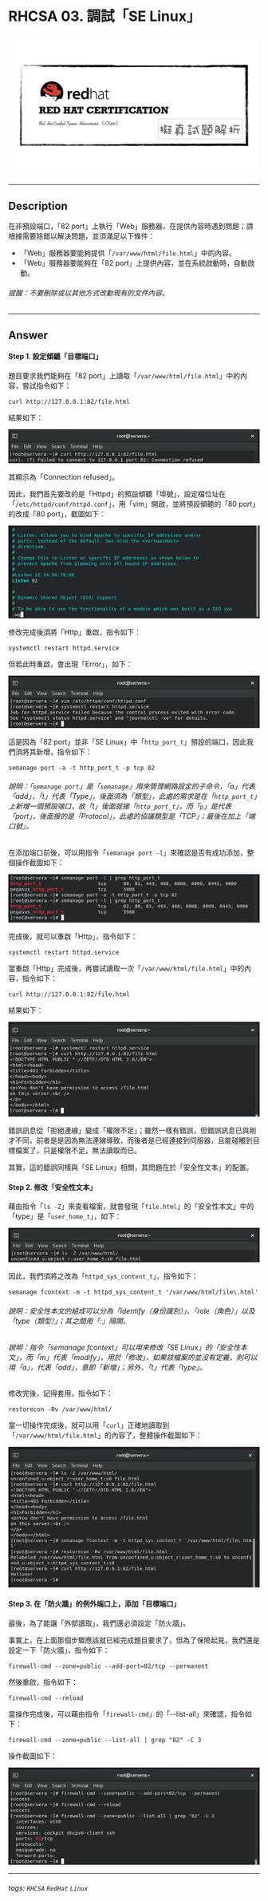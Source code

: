 # RHCSA 03. 調試「SE Linux」

![](https://github.com/rickbsr/Certification-RedHat-RHCSA/blob/main/pics/redhat-rhcsa.png?raw=true)

---

## Description

在非預設端口，「82 port」上執行「Web」服務器，在提供內容時遇到問題；請根據需要除錯以解決問題，並須滿足以下條件：

- 「Web」服務器要能夠提供「`/var/www/html/file.html`」中的內容。
- 「Web」服務器要能夠在「82 port」上提供內容，並在系統啟動時，自動啟動。

###### 提醒：不要刪除或以其他方式改動現有的文件內容。

---

## Answer

#### Step 1. 設定傾聽「目標端口」

題目要求我們能夠在「82 port」上讀取「`/var/www/html/file.html`」中的內容，嘗試指令如下：

```shell
curl http://127.0.0.1:82/file.html
```

結果如下：

![](https://github.com/rickbsr/Certification-RedHat-RHCSA/blob/main/pics/q03_curl_refused.png?raw=true)

其顯示為「Connection refused」。

因此，我們首先要改的是「Httpd」的預設傾聽「埠號」，設定檔位址在「`/etc/httpd/conf/httpd.conf`」，用「vim」開啟，並將預設傾聽的「80 port」的改成「80 port」，截圖如下：

![](https://github.com/rickbsr/Certification-RedHat-RHCSA/blob/main/pics/q03_httpconf_ch_port.png?raw=true)

修改完成後須將「Http」重啟，指令如下：

```shell
systemctl restart httpd.service
```

但若此時重啟，會出現「Error」，如下：

![](https://github.com/rickbsr/Certification-RedHat-RHCSA/blob/main/pics/q03_httpd_restart_error.png?raw=true)

這是因為「82 port」並非「SE Linux」中「`http_port_t`」預設的端口，因此我們須將其新增，指令如下：

```shell
semanage port -a -t http_port_t -p tcp 82
```

###### 說明：「`semanage port`」是「`semanage`」用來管理網路設定的子命令，「a」代表「add」，「t」代表「Type」，後面須為「類型」，此處的需求是在「`http_port_t`」上新增一個預設端口，故「t」後面就接「`http_port_t`」，而「`p`」是代表「port」，後面接的是「Protocol」，此處的協議類型是「TCP」；最後在加上「端口號」。

在添加端口前後，可以用指令「`semanage port -l`」來確認是否有成功添加，整個操作截圖如下：

![](https://github.com/rickbsr/Certification-RedHat-RHCSA/blob/main/pics/q03_semanage_port.png?raw=true)

完成後，就可以重啟「Http」，指令如下：

```shell
systemctl restart httpd.service
```

當重啟「Http」完成後，再嘗試讀取一次「`/var/www/html/file.html`」中的內容，指令如下：

```shell
curl http://127.0.0.1:82/file.html
```

結果如下：

![](https://github.com/rickbsr/Certification-RedHat-RHCSA/blob/main/pics/q03_curl_no_permission.png?raw=true)

錯誤訊息從「拒絕連線」變成「權限不足」；雖然一樣有錯誤，但錯誤訊息已與剛才不同，前者是是因為無法連線導致，而後者是已經連接到伺服器，且能碰觸到目標檔案了，只是權限不足，無法讀取而已。

其實，這的錯誤同樣與「SE Linux」相關，其問題在於「安全性文本」的配置。

#### Step 2. 修改「安全性文本」

藉由指令「`ls -Z`」來查看檔案，就會發現「`file.html`」的「安全性本文」中的「type」是「`user_home_t`」，如下：

![](https://github.com/rickbsr/Certification-RedHat-RHCSA/blob/main/pics/q03_security_context.png?raw=true)

因此，我們須將之改為「`httpd_sys_content_t`」，指令如下：

```shell
semanage fcontext -m -t httpd_sys_content_t '/var/www/html/file\.html'
```

###### 說明：安全性本文的組成可以分為「Identify（身份識別）」、「role（角色）」以及「type（類型）」；其之間用「:」隔開。

###### 說明：指令「semanage fcontext」可以用來修改「SE Linux」的「安全性本文」，而「m」代表「modify」，用於「修改」，如果該檔案的並沒有定義，則可以用「a」，代表「add」，意即「新增」；另外，「t」代表「type」。

修改完後，記得套用，指令如下：

```shell
restorecon -Rv /var/www/html/
```

當一切操作完成後，就可以用「`curl`」正確地讀取到「`/var/www/html/file.html`」的內容了，整體操作截圖如下：

![](https://github.com/rickbsr/Certification-RedHat-RHCSA/blob/main/pics/q03_semanage_fcontext_m.png?raw=true)

#### Step 3. 在「防火牆」的例外端口上，添加「目標端口」

最後，為了能讓「外部讀取」，我們還必須設定「防火牆」。

事實上，在上面那個步驟應該就已經完成題目要求了，但為了保險起見，我們還是設定一下「防火牆」，指令如下：

```shell
firewall-cmd --zone=public --add-port=82/tcp --permanent
```

然後重啟，指令如下：

```shell
firewall-cmd --reload
```

當操作完成後，可以藉由指令「`firewall-cmd`」的「--list-all」來確認，指令如下：

```shell
firewall-cmd --zone=public --list-all | grep "82" -C 3
```

操作截圖如下：

![](https://github.com/rickbsr/Certification-RedHat-RHCSA/blob/main/pics/q03_firewall.png?raw=true)

---

###### tags: `RHCSA` `RedHat` `Linux`